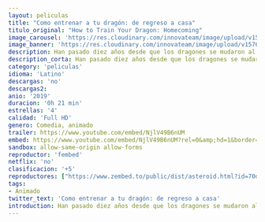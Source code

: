```yaml
---
layout: peliculas
title: "Como entrenar a tu dragón: de regreso a casa"
titulo_original: "How to Train Your Dragon: Homecoming"
image_carousel: 'https://res.cloudinary.com/innovateam/image/upload/v1576454322/entrenaratudragon-min_irzmah.jpg'
image_banner: 'https://res.cloudinary.com/innovateam/image/upload/v1576454318/420a720f83efe48cca320c44807a2157-min_lwezsj.png'
description: Han pasado diez años desde que los dragones se mudaron al Mundo Oculto, y aunque Toothless ya no vive en New Berk, Hiccup continúa las tradiciones navideñas que una vez compartió con su mejor amigo. Pero los vikingos de New Berk comenzaban a olvidarse de su amistad con los dragones. Hiccup, Astrid y Gobber saben exactamente qué hacer para mantener a los dragones en los corazones de los aldeanos. Y al otro lado del mar, los dragones tienen un plan propio ...
description_corta: Han pasado diez años desde que los dragones se mudaron al Mundo Oculto, y aunque Toothless ya no vive en New Berk, Hiccup continúa las tradiciones navideñas que una.
category: 'peliculas'
idioma: 'Latino'
descargas: 'no'
descargas2:
anio: '2019'
duracion: '0h 21 min'
estrellas: '4'
calidad: 'Full HD'
genero: Comedia, animado
trailer: https://www.youtube.com/embed/NjlV49B6nUM
embed: https://www.youtube.com/embed/NjlV49B6nUM?rel=0&amp;hd=1&border=0&wmode=opaque&enablejsapi=1&modestbranding=1&controls=1&showinfo=1
sandbox: allow-same-origin allow-forms
reproductor: 'fembed'
netflix: 'no'
clasificacion: '+5'
reproductores: ["https://www.zembed.to/public/dist/asteroid.html?id=70d16cdc3d59d1f9216bc5a6a13e416b&title=How%20to%20Train%20Your%20Dragon:%20Homecoming","https://upstream.to/embed-hmn8bbdekpan.html","https://www.ilovefembed.best/v/q4-w3cewzw4-z8j","https://api.cuevana3.io/rr/gd.php?h=ek5lbm9xYWNrS0xJMVp5b21KREk0dFBLbjVkaHhkRGdrOG1jbnBpUnhhS1Z1bmRtbzgzWHU3eXVsNnFhemRtanJNU1llcXV3emFxN3hvdUxnYS9Id3RTU3FadVkyUT09"]
tags:
- Animado
twitter_text: 'Como entrenar a tu dragón: de regreso a casa'
introduction: Han pasado diez años desde que los dragones se mudaron al Mundo Oculto, y aunque Toothless ya no vive en New Berk, Hiccup continúa las tradiciones navideñas que una
---
```













